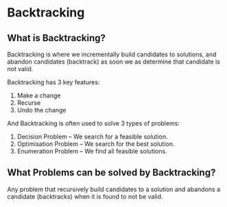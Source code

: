 # Backtracking

## What is Backtracking?

Backtracking is where we incrementally build candidates to solutions, and abandon candidates \(backtrack\) as soon we as determine that candidate is not valid.

Backtracking has 3 key features:

1. Make a change
2. Recurse
3. Undo the change

And Backtracking is often used to solve 3 types of problems:

1. Decision Problem – We search for a feasible solution.
2. Optimisation Problem – We search for the best solution.
3. Enumeration Problem – We find all feasible solutions.

## What Problems can be solved by Backtracking?

Any problem that recursively build candidates to a solution and abandons a candidate \(backtracks\) when it is found to not be valid.  


